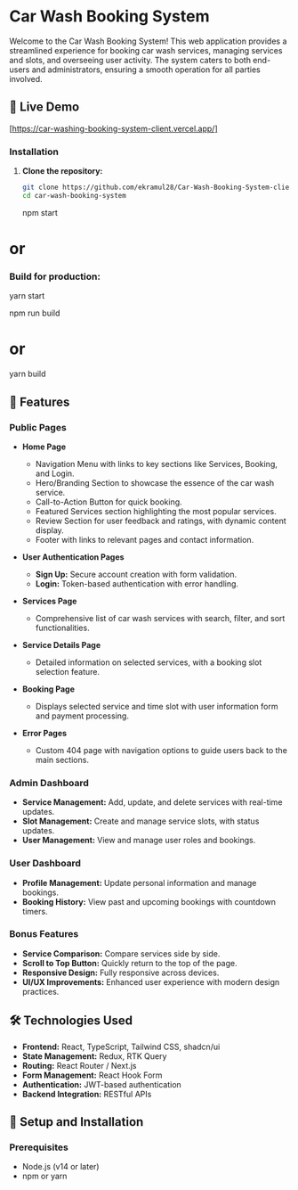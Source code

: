 # Car Wash Booking System

Welcome to the Car Wash Booking System! This web application provides a streamlined experience for booking car wash services, managing services and slots, and overseeing user activity. The system caters to both end-users and administrators, ensuring a smooth operation for all parties involved.

## 🚀 Live Demo

[https://car-washing-booking-system-client.vercel.app/]

### Installation

1. **Clone the repository:**

   ```bash
   git clone https://github.com/ekramul28/Car-Wash-Booking-System-client
   cd car-wash-booking-system
   ```

   npm start

# or

### Build for production:

yarn start

npm run build

# or

yarn build

## 📜 Features

### Public Pages

- **Home Page**

  - Navigation Menu with links to key sections like Services, Booking, and Login.
  - Hero/Branding Section to showcase the essence of the car wash service.
  - Call-to-Action Button for quick booking.
  - Featured Services section highlighting the most popular services.
  - Review Section for user feedback and ratings, with dynamic content display.
  - Footer with links to relevant pages and contact information.

- **User Authentication Pages**

  - **Sign Up:** Secure account creation with form validation.
  - **Login:** Token-based authentication with error handling.

- **Services Page**

  - Comprehensive list of car wash services with search, filter, and sort functionalities.

- **Service Details Page**

  - Detailed information on selected services, with a booking slot selection feature.

- **Booking Page**

  - Displays selected service and time slot with user information form and payment processing.

- **Error Pages**
  - Custom 404 page with navigation options to guide users back to the main sections.

### Admin Dashboard

- **Service Management:** Add, update, and delete services with real-time updates.
- **Slot Management:** Create and manage service slots, with status updates.
- **User Management:** View and manage user roles and bookings.

### User Dashboard

- **Profile Management:** Update personal information and manage bookings.
- **Booking History:** View past and upcoming bookings with countdown timers.

### Bonus Features

- **Service Comparison:** Compare services side by side.
- **Scroll to Top Button:** Quickly return to the top of the page.
- **Responsive Design:** Fully responsive across devices.
- **UI/UX Improvements:** Enhanced user experience with modern design practices.

## 🛠️ Technologies Used

- **Frontend:** React, TypeScript, Tailwind CSS, shadcn/ui
- **State Management:** Redux, RTK Query
- **Routing:** React Router / Next.js
- **Form Management:** React Hook Form
- **Authentication:** JWT-based authentication
- **Backend Integration:** RESTful APIs

## 🔧 Setup and Installation

### Prerequisites

- Node.js (v14 or later)
- npm or yarn
